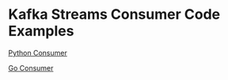 # Kafka Streams Consumer Code Examples

[Python Consumer](/consumer.py)

[Go Consumer](/consumer.go)
